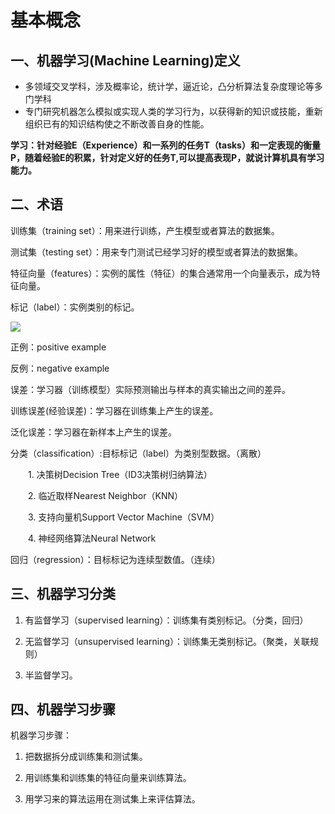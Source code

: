 # 基本概念
## 一、机器学习(Machine Learning)定义
* 多领域交叉学科，涉及概率论，统计学，逼近论，凸分析算法复杂度理论等多门学科
* 专门研究机器怎么模拟或实现人类的学习行为，以获得新的知识或技能，重新组织已有的知识结构使之不断改善自身的性能。

**学习：针对经验E（Experience）和一系列的任务T（tasks）和一定表现的衡量P，随着经验E的积累，针对定义好的任务T,可以提高表现P，就说计算机具有学习能力。**

## 二、术语
训练集（training set）：用来进行训练，产生模型或者算法的数据集。

测试集（testing set）：用来专门测试已经学习好的模型或者算法的数据集。

特征向量（features）：实例的属性（特征）的集合通常用一个向量表示，成为特征向量。

标记（label）：实例类别的标记。

![](https://github.com/daacheng/pythonForMachineLearning/blob/master/pic/ml1.png?raw=true)

正例：positive example

反例：negative example

误差：学习器（训练模型）实际预测输出与样本的真实输出之间的差异。

训练误差(经验误差)：学习器在训练集上产生的误差。

泛化误差：学习器在新样本上产生的误差。

分类（classification）:目标标记（label）为类别型数据。（离散）

　　1. 决策树Decision Tree（ID3决策树归纳算法）

　　2. 临近取样Nearest Neighbor（KNN）

　　3. 支持向量机Support Vector Machine（SVM）

　　4. 神经网络算法Neural Network

回归（regression）：目标标记为连续型数值。（连续）
## 三、机器学习分类
1. 有监督学习（supervised learning）：训练集有类别标记。（分类，回归）

2. 无监督学习（unsupervised learning）：训练集无类别标记。（聚类，关联规则）

3. 半监督学习。
## 四、机器学习步骤
机器学习步骤：
1. 把数据拆分成训练集和测试集。

2. 用训练集和训练集的特征向量来训练算法。

3. 用学习来的算法运用在测试集上来评估算法。
